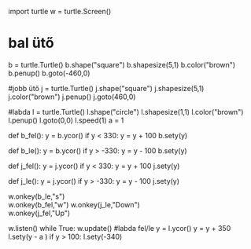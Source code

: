 
import turtle
w = turtle.Screen()

# bal ütő
b = turtle.Turtle()
b.shape("square")
b.shapesize(5,1)
b.color("brown")
b.penup()
b.goto(-460,0)

#jobb ütő
j = turtle.Turtle()
j.shape("square")
j.shapesize(5,1)
j.color("brown")
j.penup()
j.goto(460,0)

#labda
l = turtle.Turtle()
l.shape("circle")
l.shapesize(1,1)
l.color("brown")
l.penup()
l.goto(0,0)
l.speed(1)
a = 1



def b_fel():
    y = b.ycor()
    if y < 330:
        y = y + 100
    b.sety(y)
   

def b_le():
    y = b.ycor()
    if y > -330:
        y = y - 100
    b.sety(y)

def j_fel():
    y = j.ycor()
    if y < 330:
        y = y + 100
    j.sety(y)
   

def j_le():
    y = j.ycor()
    if y > -330:
        y = y - 100
    j.sety(y)
    

    
    
    

w.onkey(b_le,"s")    
w.onkey(b_fel,"w")
w.onkey(j_le,"Down")    
w.onkey(j_fel,"Up")




w.listen()
while True:
    w.update()
#labda fel/le 
    y = l.ycor()
    y = y + 350
    l.sety(y - a )
    if y > 100:
        l.sety(-340)
   
    
    
        
    
    
        
    
    
        
   
        

        
    
        
    
                   
    
        
        
